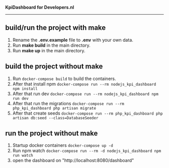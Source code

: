 **KpiDashboard for Developers.nl**

---

## build/run the project with make

1. Rename the **.env.example** file to **.env** with your own data.
2. Run **make build** in the main directory.
3. Run **make up** in the main directory.


## build the project without make
1. Run `docker-compose build` to build the containers.
2. After that install npm `docker-compose run --rm nodejs_kpi_dashboard npm install`
3. After that run dev `docker-compose run --rm nodejs_kpi_dashboard npm run dev`
4. After that run the migrations `docker-compose run --rm php_kpi_dashboard php artisan migrate`
5. After that create seeds `docker-compose run --rm php_kpi_dashboard php artisan db:seed --class=DatabaseSeeder`
     
## run the project without make
1. Startup docker containers `docker-compose up -d`
2. Run npm watch `docker-compose run --rm -d nodejs_kpi_dashboard npm run watch`
3. open the dashboard on "http://localhost:8080/dashboard"